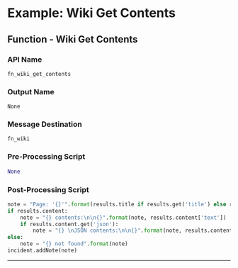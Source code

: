 <!--
    DO NOT MANUALLY EDIT THIS FILE
    THIS FILE IS AUTOMATICALLY GENERATED WITH resilient-sdk codegen
    Generated with resilient-sdk v51.0.5.0.1475
-->

# Example: Wiki Get Contents

## Function - Wiki Get Contents

### API Name
`fn_wiki_get_contents`

### Output Name
`None`

### Message Destination
`fn_wiki`

### Pre-Processing Script
```python
None
```

### Post-Processing Script
```python
note = "Page: '{}'".format(results.title if results.get('title') else results.inputs['wiki_path'])
if results.content:
    note = "{} contents:\n\n{}".format(note, results.content['text'])
    if results.content.get('json'):
        note = "{} \nJSON contents:\n\n{}".format(note, results.content['json'])
else:
    note = "{} not found".format(note)
incident.addNote(note)
```

---

